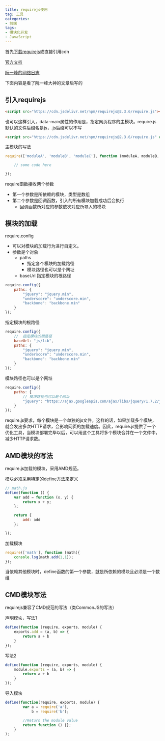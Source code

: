 ```yaml
---
title: requirejs使用
tag: 工具
categories: 
- 前端
tags: 
- 模块化开发 
- JavaScript
---
```

首先[下载requirejs](https://requirejs.org/docs/download.html)或直接引用cdn

[官方文档](https://requirejs.org/) 

[阮一峰的网络日志](https://www.ruanyifeng.com/blog/2012/11/require_js.html)

下面内容是看了阮一峰大神的文章后写的
## 引入requirejs
``` html
<script src="https://cdn.jsdelivr.net/npm/requirejs@2.3.6/require.js"></script>
```
也可以这样引入，data-main属性的作用是，指定网页程序的主模块。require.js默认的文件后缀名是js，.js后缀可以不写
``` html
<script src="https://cdn.jsdelivr.net/npm/requirejs@2.3.6/require.js" data-main="js/main"></script>
```
主模块的写法
``` js
require(['moduleA', 'moduleB', 'moduleC'], function (moduleA, moduleB, moduleC) {

    // some code here

});
```
require函数接收两个参数
* 第一个参数是所依赖的模块，类型是数组
* 第二个参数是回调函数，引入的所有模块加载成功后会执行
  * 回调函数所对应的参数依次对应所导入的模块

## 模块的加载
require.config
* 可以对模块的加载行为进行自定义。
* 参数是个对象
  * paths 
    * 指定各个模块的加载路径
    * 模块路径也可以是个网址
  * baseUrl 指定模块的根路径
``` js
require.config({
    paths: {
        "jquery": "jquery.min",
        "underscore": "underscore.min",
        "backbone": "backbone.min"
    }
});
```
 指定模块的根路径
```js
require.config({
    //  指定模块的根路径
    baseUrl: "js/lib",
    paths: {
        "jquery": "jquery.min",
        "underscore": "underscore.min",
        "backbone": "backbone.min"
    }
});
```
模块路径也可以是个网址
``` js
require.config({
    paths: {
        // 模块路径也可以是个网址
        "jquery": "https://ajax.googleapis.com/ajax/libs/jquery/1.7.2/jquery.min"
    }
});
```
require.js要求，每个模块是一个单独的js文件。这样的话，如果加载多个模块，就会发出多次HTTP请求，会影响网页的加载速度。因此，require.js提供了一个优化工具，当模块部署完毕以后，可以用这个工具将多个模块合并在一个文件中，减少HTTP请求数。

## AMD模块的写法
require.js加载的模块，采用AMD规范。

模块必须采用特定的define方法来定义
``` js
// math.js
define(function () {
    var add = function (x, y) {
        return x + y;
    };

    return {
        add: add
    };

});
```
加载模块
```js
require(['math'], function (math){
    console.log(math.add(1,1));
});
```
当依赖其他模块时，define函数的第一个参数，就是所依赖的模块且必须是一个数组
## CMD模块写法
requirejs兼容了CMD规范的写法（类CommonJS的写法）

声明模块，写法1
```js
define(function (require, exports, module) {
    exports.add = (a, b) => {
        return a + b
    }
});
```
写法2
``` js
define(function (require, exports, module) {
    module.exports = (a, b) => {
        return a + b
    }
});
```
导入模块
``` js
define(function(require, exports, module) {
        var a = require('a'),
            b = require('b');

        //Return the module value
        return function () {};
    }
);
```
